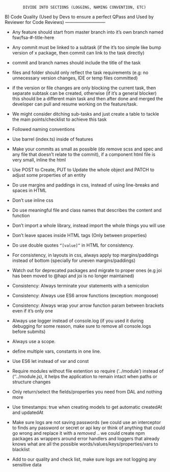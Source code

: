 
            DIVIDE INTO SECTIONS (LOGGING, NAMING CONVENTION, ETC)

B) Code Quality (Used by Devs to ensure a perfect QPass and Used by Reviewer for Code Reviews)
—————————
* Any feature should start from master branch into it’s own branch named fsw/fsa-#-title-here
* Any commit must be linked to a subtask (if the it’s too simple like bump version of x package, then commit can link to the task directly)
* commit and branch names should include the title of the task
* files and folder should only reflect the task requirements (e.g: no unnecessary version changes, IDE or temp files committed)
* if the version or file changes are only blocking the current task, then separate subtask can be created, otherwise (if it’s a general blocker) this should be a different main task and then after done and merged the developer can pull and resume working on the feature/task.
* We might consider ditching sub-tasks and just create a table to tackle the main points/checklist to achieve this task

* Followed naming conventions
* Use barrel (index.ts) inside of features 
* Make your commits as small as possible (do remove scss and spec and any file that doesn’t relate to the commit), if a component html file is very small, inline the html
* Use POST to Create, PUT to Update the whole object and PATCH to adjust some properties of an entity
* Do use margins and paddings in css, instead of using line-breaks and spaces in HTML
* Don’t use inline css
* Do use meaningful file and class names that describes the content and function
* Don’t import a whole library, instead import the whole things you will use
* Don’t leave spaces inside HTML tags (Only between properties)
* Do use double quotes `“[value]”` in HTML for consistency.
* For consistency, in layouts in css, always apply top margins/paddings instead of bottom (specially for uneven margins/paddings)
* Watch out for deprecated packages and migrate to proper ones (e.g joi has been moved to @hapi and joi is no longer maintained)
* Consistency: Always terminate your statements with a semicolon
* Consistency: Always use ES6 arrow functions (exception: mongoose)
* Consistency: Always wrap your arrow function param between brackets even if it’s only one
* Always use logger instead of console.log (if you used it during debugging for some reason, make sure to remove all console.logs before submits)
* Always use a scope.
* define multiple vars, constants in one line.
* Use ES6 let instead of var and const 
* Require modules without file extention so require (‘../module’) instead of (‘’../module.js), it helps the application to remain intact when paths or structure changes
* Only return/select the fields/properties you need from DAL and nothing more
* Use   timestamps: true when creating models to get automatic createdAt and updatedAt
* Make sure logs are not saving passwords (we could use an interceptor to finds any password or secret or api key or think of anything that could go wrong and replace it with a *removed* .. we could create npm packages as wrappers around error handlers and loggers that already knows what are all the possible words/values/keys/properties/vars to blacklist
* Add to our quality and check list, make sure logs are not logging any sensitive data

